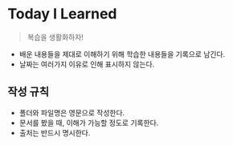 #  Today I Learned

> 복습을 생활화하자!



* 배운 내용들을 제대로 이해하기 위해 학습한 내용들을 기록으로 남긴다.
* 날짜는 여러가지 이유로 인해 표시하지 않는다.



## 작성 규칙

* 폴더와 파일명은 영문으로 작성한다.
* 문서를 봤을 때, 이해가 가능할 정도로 기록한다.
* 출처는 반드시 명시한다.